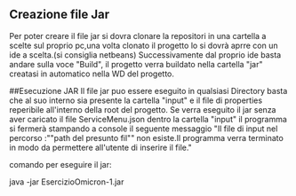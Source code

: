 ## Creazione file Jar
Per poter creare il file jar si dovra clonare la repositori in una cartella a scelte sul proprio pc,una volta clonato il progetto lo si dovrà aprre con un ide a scelta.(si consiglia netbeans)
Successivamente dal proprio ide basta andare sulla voce "Build",  il progetto verra buildato nella cartella "jar" creatasi in automatico nella WD del progetto.

##Esecuzione JAR
Il file jar puo essere eseguito in qualsiasi Directory basta che al suo interno sia presente la cartella "input" e il file di properties reperibile all'interno della root del progetto.
Se verra eseguito il jar senza aver caricato il file ServiceMenu.json dentro la cartella "input" il programma si fermerà stampando a console il seguente messaggio 
"Il file di input nel percorso :""path del presunto fil""  non esiste.Il programma verra terminato in modo da permettere all'utente di inserire il file."

comando per eseguire il jar:

java -jar EsercizioOmicron-1.jar
